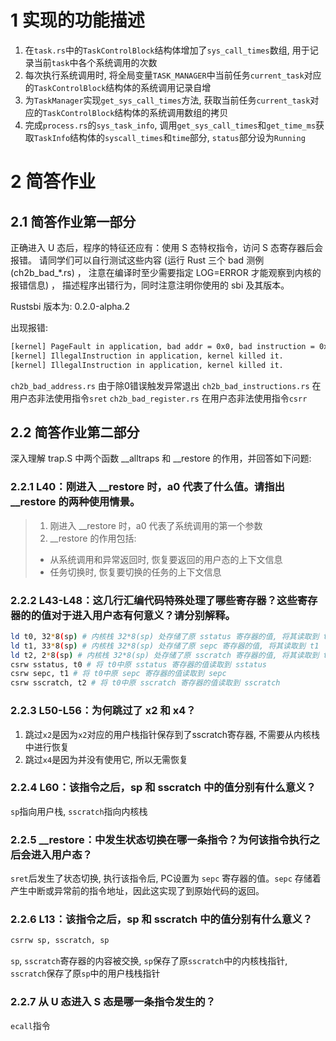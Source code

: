# 1 实现的功能描述
1. 在`task.rs`中的`TaskControlBlock`结构体增加了`sys_call_times`数组, 用于记录当前`task`中各个系统调用的次数
2. 每次执行系统调用时, 将全局变量`TASK_MANAGER`中当前任务`current_task`对应的`TaskControlBlock`结构体的系统调用记录自增
3. 为`TaskManager`实现`get_sys_call_times`方法, 获取当前任务`current_task`对应的`TaskControlBlock`结构体的系统调用数组的拷贝
4. 完成`process.rs`的`sys_task_info`, 调用`get_sys_call_times`和`get_time_ms`获取`TaskInfo`结构体的`syscall_times`和`time`部分, `status`部分设为`Running`

# 2 简答作业
## 2.1 简答作业第一部分
正确进入 U 态后，程序的特征还应有：使用 S 态特权指令，访问 S 态寄存器后会报错。 请同学们可以自行测试这些内容 (运行 Rust 三个 bad 测例 (ch2b_bad_*.rs) ， 注意在编译时至少需要指定 LOG=ERROR 才能观察到内核的报错信息) ， 描述程序出错行为，同时注意注明你使用的 sbi 及其版本。

Rustsbi 版本为: 0.2.0-alpha.2

出现报错: 
```bash
[kernel] PageFault in application, bad addr = 0x0, bad instruction = 0x804003c4, kernel killed it.
[kernel] IllegalInstruction in application, kernel killed it.
[kernel] IllegalInstruction in application, kernel killed it.
```

`ch2b_bad_address.rs` 由于除0错误触发异常退出
`ch2b_bad_instructions.rs` 在用户态非法使用指令`sret`
`ch2b_bad_register.rs` 在用户态非法使用指令`csrr`


## 2.2 简答作业第二部分
深入理解 trap.S 中两个函数 __alltraps 和 __restore 的作用，并回答如下问题:
### 2.2.1 L40：刚进入 __restore 时，a0 代表了什么值。请指出 __restore 的两种使用情景。
> 1. 刚进入 __restore 时，a0 代表了系统调用的第一个参数
> 2. __restore 的作用包括:
>   - 从系统调用和异常返回时, 恢复要返回的用户态的上下文信息
>   - 任务切换时, 恢复要切换的任务的上下文信息

### 2.2.2 L43-L48：这几行汇编代码特殊处理了哪些寄存器？这些寄存器的的值对于进入用户态有何意义？请分别解释。
```bash
ld t0, 32*8(sp) # 内核栈 32*8(sp) 处存储了原 sstatus 寄存器的值, 将其读取到 t0
ld t1, 33*8(sp) # 内核栈 32*8(sp) 处存储了原 sepc 寄存器的值, 将其读取到 t1
ld t2, 2*8(sp) # 内核栈 32*8(sp) 处存储了原 sscratch 寄存器的值, 将其读取到 t2
csrw sstatus, t0 # 将 t0中原 sstatus 寄存器的值读取到 sstatus
csrw sepc, t1 # 将 t0中原 sepc 寄存器的值读取到 sepc
csrw sscratch, t2 # 将 t0中原 sscratch 寄存器的值读取到 sscratch
```

### 2.2.3 L50-L56：为何跳过了 x2 和 x4？
1. 跳过`x2`是因为`x2`对应的用户栈指针保存到了sscratch寄存器, 不需要从内核栈中进行恢复
2. 跳过`x4`是因为并没有使用它, 所以无需恢复

### 2.2.4 L60：该指令之后，sp 和 sscratch 中的值分别有什么意义？
`sp`指向用户栈, `sscratch`指向内核栈

### 2.2.5 __restore：中发生状态切换在哪一条指令？为何该指令执行之后会进入用户态？
`sret`后发生了状态切换, 执行该指令后, PC设置为 `sepc` 寄存器的值。`sepc` 存储着产生中断或异常前的指令地址，因此这实现了到原始代码的返回。

### 2.2.6 L13：该指令之后，sp 和 sscratch 中的值分别有什么意义？
```bash
csrrw sp, sscratch, sp
```
`sp`, `sscratch`寄存器的内容被交换, `sp`保存了原`sscratch`中的内核栈指针, `sscratch`保存了原`sp`中的用户栈栈指针

### 2.2.7 从 U 态进入 S 态是哪一条指令发生的？
`ecall`指令